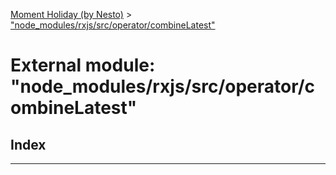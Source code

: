 [Moment Holiday (by Nesto)](../README.md) > ["node_modules/rxjs/src/operator/combineLatest"](../modules/_node_modules_rxjs_src_operator_combinelatest_.md)

# External module: "node_modules/rxjs/src/operator/combineLatest"

## Index

---

